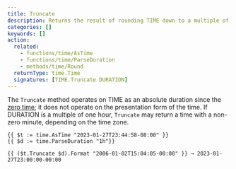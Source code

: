 ```yaml
---
title: Truncate
description: Returns the result of rounding TIME down to a multiple of DURATION since January 1, 0001, 00:00:00 UTC.
categories: []
keywords: []
action:
  related:
    - functions/time/AsTime
    - functions/time/ParseDuration
    - methods/time/Round
  returnType: time.Time
  signatures: [TIME.Truncate DURATION]
---
```


The `Truncate` method operates on TIME as an absolute duration since the [zero time]; it does not operate on the presentation form of the time. If DURATION is a multiple of one hour, `Truncate` may return a time with a non-zero minute, depending on the time zone.

```go-html-template
{{ $t := time.AsTime "2023-01-27T23:44:58-08:00" }}
{{ $d := time.ParseDuration "1h"}}

{{ ($t.Truncate $d).Format "2006-01-02T15:04:05-00:00" }} → 2023-01-27T23:00:00-00:00
```

[zero time]: /getting-started/glossary/#zero-time
